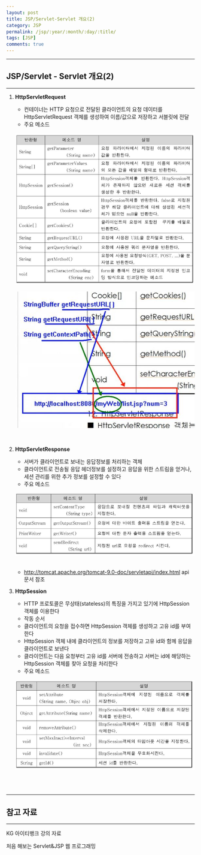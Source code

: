```yaml
---
layout: post
title: JSP/Servlet-Servlet 개요(2)
category: JSP
permalink: /jsp/:year/:month/:day/:title/
tags: [JSP]
comments: true
---
```


---

## JSP/Servlet - Servlet 개요(2)

---

1. **HttpServletRequest**

   * 컨테이너는 HTTP 요청으로 전달된 클라이언트의 요청 데이터를 HttpServletRequest 객체를 생성하여 이름/값으로 저장하고 서블릿에 전달
   * 주요 메소드

   ![리퀘스트](/assets/post/jsp/2021-02-16-01.JPG)

   ![메소드](/assets/post/jsp/2021-02-16-02.JPG)

   <br>

2. **HttpServletResponse**

   * 서버가 클라이언트로 보내는 응답정보를 처리하는 객체
   * 클라이언트로 전송될 응답 헤더정보를 설정하고 응답을 위한 스트림을 얻거나, 세션 관리를 위한 추가 정보를 설정할 수 있다
   * 주요 메소드

   ![리스폰스](/assets/post/jsp/2021-02-16-03.JPG)

   <br>

   * http://tomcat.apache.org/tomcat-9.0-doc/servletapi/index.html api 문서 참조

3. **HttpSession**

   * HTTP 프로토콜은 무상태(stateless)의 특징을 가지고 있기에 HttpSession 객체를 이용한다
   * 작동 순서
   * 클라이언트의 요청을 접수하면 HttpSession 객체를 생성하고 고유 id를 부여한다
   * HttpSession 객체 내에 클라이언트의 정보를 저장하고 고유 id와 함께 응답을 클라이언트로 보낸다
   * 클라이언트는 다음 요청부터 고유 id를 서버에 전송하고 서버는 id에 해당하는 HttpSession 객체를 찾아 요청을 처리한다
   * 주요 메소드

   ![세션](/assets/post/jsp/2021-02-16-04.JPG)

<br>

<br>

---

## 참고 자료

---

KG 아이티뱅크 강의 자료

처음 해보는 Servlet&JSP 웹 프로그래밍
